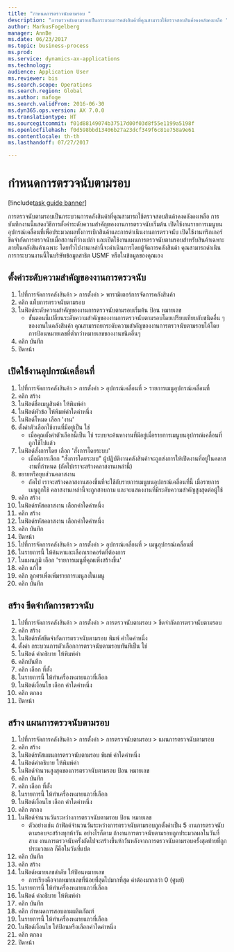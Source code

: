 ```yaml
--- 
title: "กำหนดการตรวจนับตามรอบ "
description: "การตรวจนับตามรอบเป็นกระบวนการคลังสินค้าที่คุณสามารถใช้ตรวจสอบสินค้าคงคลังคงเหลือ "
author: MarkusFogelberg
manager: AnnBe
ms.date: 06/23/2017
ms.topic: business-process
ms.prod: 
ms.service: dynamics-ax-applications
ms.technology: 
audience: Application User
ms.reviewer: bis
ms.search.scope: Operations
ms.search.region: Global
ms.author: mafoge
ms.search.validFrom: 2016-06-30
ms.dyn365.ops.version: AX 7.0.0
ms.translationtype: HT
ms.sourcegitcommit: f01d88149074b37517d00f03d8f55e1199a5198f
ms.openlocfilehash: f0d598bbd13406b27a23dcf349f6c81e758a9e61
ms.contentlocale: th-th
ms.lasthandoff: 07/27/2017

---
```

# <a name="define-cycle-counting"></a>กำหนดการตรวจนับตามรอบ  

[!include[task guide banner](../../includes/task-guide-banner.md)]

การตรวจนับตามรอบเป็นกระบวนการคลังสินค้าที่คุณสามารถใช้ตรวจสอบสินค้าคงคลังคงเหลือ  การบันทึกงานนี้แสดงวิธีการตั้งค่าระดับความสำคัญของงานการตรวจนับเริ่มต้น เปิดใช้งานรายการเมนูบนอุปกรณ์เคลื่อนที่เพื่อประมวลผลทั้งการเบิกสินค้าและการดำเนินงานการตรวจนับ เปิดใช้งานทริกเกอร์ขีดจำกัดการตรวจนับเมื่อสถานที่ว่างเปล่า และเปิดใช้งานแผนการตรวจนับตามรอบสำหรับสินค้าเฉพาะภายในคลังสินค้าเฉพาะ โดยทั่วไปงานเหล่านี้จะดำเนินการโดยผู้จัดการคลังสินค้า คุณสามารถดำเนินการกระบวนงานนี้ในบริษัทข้อมูลสาธิต USMF หรือในข้อมูลของคุณเอง


## <a name="set-the-priority-of-counting-work"></a>ตั้งค่าระดับความสำคัญของงานการตรวจนับ
1. ไปที่การจัดการคลังสินค้า > การตั้งค่า > พารามิเตอร์การจัดการคลังสินค้า
2. คลิก แท็บการตรวจนับตามรอบ
3. ในฟิลด์ระดับความสำคัญของงานการตรวจนับตามรอบเริ่มต้น ป้อน หมายเลข
    * ขั้นตอนนี้เปลี่ยนระดับความสำคัญของงานการตรวจนับตามรอบโดยเปรียบเทียบกับชนิดอื่น ๆ ของงานในคลังสินค้า คุณสามารถยกระดับความสำคัญของงานการตรวจนับตามรอบได้โดยการป้อนหมายเลขที่ต่ำกว่าหมายเลขของงานชนิดอื่นๆ  
4. คลิก บันทึก
5. ปิดหน้า

## <a name="enable-the-mobile-device"></a>เปิดใช้งานอุปกรณ์เคลื่อนที่
1. ไปที่การจัดการคลังสินค้า > การตั้งค่า > อุปกรณ์เคลื่อนที่ > รายการเมนูอุปกรณ์เคลื่อนที่
2. คลิก สร้าง
3. ในฟิลด์ชื่อเมนูสินค้า ให้พิมพ์ค่า
4. ในฟิลด์หัวข้อ ให้พิมพ์ค่าใดค่าหนึ่ง
5. ในฟิลด์โหมด เลือก 'งาน'
6. ตั้งค่าตัวเลือกใช้งานที่มีอยู่เป็น ใช่
    * เมื่อคุณตั้งค่าตัวเลือกนี้เป็น ใช่ ระบบจะค้นหางานที่มีอยู่เมื่อรายการเมนูบนอุปกรณ์เคลื่อนที่ถูกใช้ไปแล้ว  
7. ในฟิลด์สั่งการโดย เลือก 'สั่งการโดยระบบ'
    * เมื่อมีการเลือก "สั่งการโดยระบบ" ผู้ปฏิบัติงานคลังสินค้าจะถูกส่งการให้เปิดงานที่อยู่ในคลาสงานที่กำหนด (ถัดไปเราจะสร้างคลาสงานเหล่านี้)  
8. ขยายหรือยุบส่วนคลาสงาน
    * ถัดไป เราจะสร้างคลาสงานสองชิ้นที่จะใช้กับรายการเมนูบนอุปกรณ์เคลื่อนที่นี้ เมื่อรายการเมนูถูกใช้ คลาสงานเหล่านี้จะถูกสอบถาม และจะแสดงงานที่มีระดับความสำคัญสูงสุดต่อผู้ใช้  
9. คลิก สร้าง
10. ในฟิลด์รหัสคลาสงาน เลือกค่าใดค่าหนึ่ง
11. คลิก สร้าง
12. ในฟิลด์รหัสคลาสงาน เลือกค่าใดค่าหนึ่ง
13. คลิก บันทึก
14. ปิดหน้า
15. ไปที่การจัดการคลังสินค้า > การตั้งค่า > อุปกรณ์เคลื่อนที่ > เมนูอุปกรณ์เคลื่อนที่
16. ในรายการนี้ ให้ค้นหาและเลือกเรกคอร์ดที่ต้องการ
17. ในแผนภูมิ เลือก 'รายการเมนูที่คุณเพิ่งสร้างขึ้น'
18. คลิก แก้ไข
19. คลิก ลูกศรเพื่อเพิ่มรายการเมนูลงในเมนู
20. คลิก บันทึก

## <a name="create-a-counting-threshold"></a>สร้าง ขีดจำกัดการตรวจนับ
1. ไปที่การจัดการคลังสินค้า > การตั้งค่า > การตรวจนับตามรอบ > ขีดจำกัดการตรวจนับตามรอบ
2. คลิก สร้าง
3. ในฟิลด์รหัสขีดจำกัดการตรวจนับตามรอบ พิมพ์ ค่าใดค่าหนึ่ง
4. ตั้งค่า กระบวนการตัวเลือกการตรวจนับตามรอบทันทีเป็น ใช่
5. ในฟิลด์ คำอธิบาย ให้พิมพ์ค่า
6. คลิกบันทึก
7. คลิก เลือก ที่ตั้ง
8. ในรายการนี้ ให้ทำเครื่องหมายแถวที่เลือก
9. ในฟิลด์เงื่อนไข เลือก ค่าใดค่าหนึ่ง
10. คลิก ตกลง
11. ปิดหน้า

## <a name="create-a-cycle-count-plan"></a>สร้าง แผนการตรวจนับตามรอบ
1. ไปที่การจัดการคลังสินค้า > การตั้งค่า > การตรวจนับตามรอบ > แผนการตรวจนับตามรอบ
2. คลิก สร้าง
3. ในฟิลด์รหัสแผนการตรวจนับตามรอบ พิมพ์ ค่าใดค่าหนึ่ง
4. ในฟิลด์คำอธิบาย ให้พิมพ์ค่า
5. ในฟิลด์จำนวนสูงสุดของการตรวจนับตามรอบ ป้อน หมายเลข
6. คลิก บันทึก
7. คลิก เลือก ที่ตั้ง
8. ในรายการนี้ ให้ทำเครื่องหมายแถวที่เลือก
9. ในฟิลด์เงื่อนไข เลือก ค่าใดค่าหนึ่ง
10. คลิก ตกลง
11. ในฟิลด์จำนวนวันระหว่างการตรวจนับตามรอบ ป้อน หมายเลข
    * ตัวอย่างเช่น ถ้าฟิลด์จำนวนวันระหว่างการตรวจนับตามรอบถูกตั้งค่าเป็น 5 งานการตรวจนับตามรอบจะสร้างทุกห้าวัน อย่างไรก็ตาม ถ้างานการตรวจนับตามรอบถูกประมวลผลในวันที่สาม งานการตรวจนับครั้งถัดไปจะสร้างขึ้นห้าวันหลังจากการตรวจนับตามรอบครั้งสุดท้ายที่ถูกประมวลผล ก็คือในวันที่แปด  
12. คลิก บันทึก
13. คลิก สร้าง
14. ในฟิลด์หมายเลขลำดับ ให้ป้อนหมายเลข
    * การเรียงคือจากหมายเลขที่น้อยที่สุดไปมากที่สุด ค่าต้องมากกว่า 0 (ศูนย์)  
15. ในรายการนี้ ให้ทำเครื่องหมายแถวที่เลือก
16. ในฟิลด์ คำอธิบาย ให้พิมพ์ค่า
17. คลิก บันทึก
18. คลิก กำหนดการสอบถามผลิตภัณฑ์
19. ในรายการนี้ ให้ทำเครื่องหมายแถวที่เลือก
20. ในฟิลด์เงื่อนไข ให้ป้อนหรือเลือกค่าใดค่าหนึ่ง
21. คลิก ตกลง
22. ปิดหน้า


